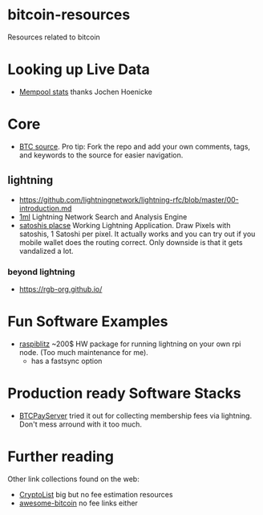 # bitcoin-resources
Resources related to bitcoin

# Looking up Live Data

* [Mempool stats](https://jochen-hoenicke.de/queue/#0,24h) thanks Jochen Hoenicke

# Core

* [BTC source](https://github.com/bitcoin/bitcoin). Pro tip: Fork the repo and add your own comments, tags, and keywords to the source for easier navigation.

## lightning

* https://github.com/lightningnetwork/lightning-rfc/blob/master/00-introduction.md
* [1ml](https://1ml.com/) Lightning Network Search and Analysis Engine
* [satoshis placse](https://satoshis.place/) Working Lightning Application. Draw Pixels with satoshis, 1 Satoshi per pixel. It actually works and you can try out if you mobile wallet does the routing correct. Only downside is that it gets vandalized a lot.

### beyond lightning

* https://rgb-org.github.io/

# Fun Software Examples

* [raspiblitz](https://github.com/rootzoll/raspiblitz) ~200$ HW package for running lightning on your own rpi node. (Too much maintenance for me).
  * has a fastsync option

# Production ready Software Stacks

* [BTCPayServer](https://github.com/btcpayserver/btcpayserver-docker) tried it out for collecting membership fees via lightning. Don't mess arround with it too much.


# Further reading

Other link collections found on the web:

* [CryptoList](https://github.com/coinpride/CryptoList) big but no fee estimation resources
* [awesome-bitcoin](https://github.com/igorbarinov/awesome-bitcoin) no fee links either
